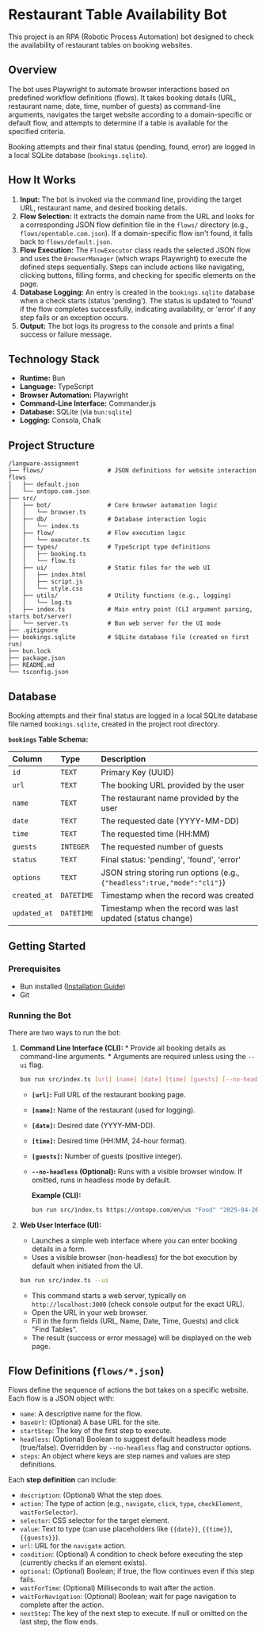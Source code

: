 # Restaurant Table Availability Bot

This project is an RPA (Robotic Process Automation) bot designed to check the availability of restaurant tables on booking websites.

## Overview

The bot uses Playwright to automate browser interactions based on predefined workflow definitions (flows). It takes booking details (URL, restaurant name, date, time, number of guests) as command-line arguments, navigates the target website according to a domain-specific or default flow, and attempts to determine if a table is available for the specified criteria.

Booking attempts and their final status (pending, found, error) are logged in a local SQLite database (`bookings.sqlite`).

## How It Works

1.  **Input:** The bot is invoked via the command line, providing the target URL, restaurant name, and desired booking details.
2.  **Flow Selection:** It extracts the domain name from the URL and looks for a corresponding JSON flow definition file in the `flows/` directory (e.g., `flows/opentable.com.json`). If a domain-specific flow isn't found, it falls back to `flows/default.json`.
3.  **Flow Execution:** The `FlowExecutor` class reads the selected JSON flow and uses the `BrowserManager` (which wraps Playwright) to execute the defined steps sequentially. Steps can include actions like navigating, clicking buttons, filling forms, and checking for specific elements on the page.
4.  **Database Logging:** An entry is created in the `bookings.sqlite` database when a check starts (status 'pending'). The status is updated to 'found' if the flow completes successfully, indicating availability, or 'error' if any step fails or an exception occurs.
5.  **Output:** The bot logs its progress to the console and prints a final success or failure message.

## Technology Stack

*   **Runtime:** Bun
*   **Language:** TypeScript
*   **Browser Automation:** Playwright
*   **Command-Line Interface:** Commander.js
*   **Database:** SQLite (via `bun:sqlite`)
*   **Logging:** Consola, Chalk

## Project Structure

```
/langware-assignment
├── flows/                  # JSON definitions for website interaction flows
│   ├── default.json
│   └── ontopo.com.json
├── src/
│   ├── bot/                # Core browser automation logic
│   │   └── browser.ts
│   ├── db/                 # Database interaction logic
│   │   └── index.ts
│   ├── flow/               # Flow execution logic
│   │   └── executor.ts
│   ├── types/              # TypeScript type definitions
│   │   ├── booking.ts
│   │   └── flow.ts
│   ├── ui/                 # Static files for the web UI
│   │   ├── index.html
│   │   ├── script.js
│   │   └── style.css
│   ├── utils/              # Utility functions (e.g., logging)
│   │   └── log.ts
│   ├── index.ts            # Main entry point (CLI argument parsing, starts bot/server)
│   └── server.ts           # Bun web server for the UI mode
├── .gitignore
├── bookings.sqlite         # SQLite database file (created on first run)
├── bun.lock
├── package.json
├── README.md
└── tsconfig.json
```

## Database

Booking attempts and their final status are logged in a local SQLite database file named `bookings.sqlite`, created in the project root directory.

**`bookings` Table Schema:**

| Column      | Type      | Description                                                                 |
| :---------- | :-------- | :-------------------------------------------------------------------------- |
| `id`        | `TEXT`    | Primary Key (UUID)                                                          |
| `url`       | `TEXT`    | The booking URL provided by the user                                        |
| `name`      | `TEXT`    | The restaurant name provided by the user                                    |
| `date`      | `TEXT`    | The requested date (YYYY-MM-DD)                                             |
| `time`      | `TEXT`    | The requested time (HH:MM)                                                  |
| `guests`    | `INTEGER` | The requested number of guests                                              |
| `status`    | `TEXT`    | Final status: 'pending', 'found', 'error'                                   |
| `options`   | `TEXT`    | JSON string storing run options (e.g., `{"headless":true,"mode":"cli"}`) |
| `created_at`| `DATETIME`| Timestamp when the record was created                                       |
| `updated_at`| `DATETIME`| Timestamp when the record was last updated (status change)                  |

## Getting Started

### Prerequisites

*   Bun installed ([Installation Guide](https://bun.sh/docs/installation))
*   Git

### Running the Bot

There are two ways to run the bot:

1.  **Command Line Interface (CLI):**
	    *   Provide all booking details as command-line arguments.
	    *   Arguments are required unless using the `--ui` flag.

    ```bash
    bun run src/index.ts [url] [name] [date] [time] [guests] [--no-headless]
    ```
    *   **`[url]`:** Full URL of the restaurant booking page.
    *   **`[name]`:** Name of the restaurant (used for logging).
    *   **`[date]`:** Desired date (YYYY-MM-DD).
    *   **`[time]`:** Desired time (HH:MM, 24-hour format).
    *   **`[guests]`:** Number of guests (positive integer).
    *   **`--no-headless` (Optional):** Runs with a visible browser window. If omitted, runs in headless mode by default.

	    **Example (CLI):**
	    ```bash
	    bun run src/index.ts https://ontopo.com/en/us "Food" "2025-04-26" "19:00" 2
	    ```

2.  **Web User Interface (UI):**
    *   Launches a simple web interface where you can enter booking details in a form.
    *   Uses a visible browser (non-headless) for the bot execution by default when initiated from the UI.

    ```bash
    bun run src/index.ts --ui
    ```
    *   This command starts a web server, typically on `http://localhost:3000` (check console output for the exact URL).
    *   Open the URL in your web browser.
    *   Fill in the form fields (URL, Name, Date, Time, Guests) and click "Find Tables".
    *   The result (success or error message) will be displayed on the web page.

## Flow Definitions (`flows/*.json`)

Flows define the sequence of actions the bot takes on a specific website. Each flow is a JSON object with:

*   `name`: A descriptive name for the flow.
*   `baseUrl`: (Optional) A base URL for the site.
*   `startStep`: The key of the first step to execute.
*   `headless`: (Optional) Boolean to suggest default headless mode (true/false). Overridden by `--no-headless` flag and constructor options.
*   `steps`: An object where keys are step names and values are step definitions.

Each **step definition** can include:

*   `description`: (Optional) What the step does.
*   `action`: The type of action (e.g., `navigate`, `click`, `type`, `checkElement`, `waitForSelector`).
*   `selector`: CSS selector for the target element.
*   `value`: Text to type (can use placeholders like `{{date}}`, `{{time}}`, `{{guests}}`).
*   `url`: URL for the `navigate` action.
*   `condition`: (Optional) A condition to check before executing the step (currently checks if an element exists).
*   `optional`: (Optional) Boolean; if true, the flow continues even if this step fails.
*   `waitForTime`: (Optional) Milliseconds to wait after the action.
*   `waitForNavigation`: (Optional) Boolean; wait for page navigation to complete after the action.
*   `nextStep`: The key of the next step to execute. If null or omitted on the last step, the flow ends.
